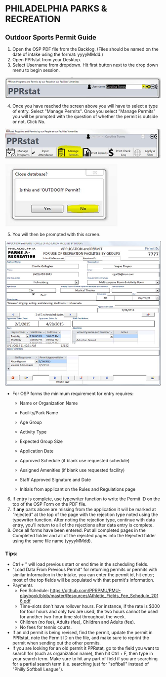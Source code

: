 # PHILADELPHIA PARKS & RECREATION

## Outdoor Sports Permit Guide

1. Open the OSP PDF file from the Backlog. (Files should be named on the date of intake using the format: yyyyMMdd.)
2. Open PPRstat from your Desktop.
3. Select Username from dropdown. Hit first button next to the drop down menu to begin session.

[![PPRstatLogin](https://raw.githubusercontent.com/PPRPMU/PMU-playbook/master/Images/Data_Entry_-_Application_and_Permit/pprstat_login.jpg)]()

4. Once you have reached the screen above you will have to select a type of entry. Select "Manage Permits". Once you select "Manage Permits" you will be prompted with the question of whether the permit is outside or not. Click No.

[![](https://raw.githubusercontent.com/PPRPMU/PMU-playbook/master/Images/Data_Entry_-_Application_and_Permit/pprstat_manage_permits.jpg)]()

[![](https://raw.githubusercontent.com/PPRPMU/PMU-playbook/master/Images/Data_Entry_-_Application_and_Permit/pprstat_outdoor_permit_question.jpg)]()

5. You will then be prompted with this screen.

[![](https://raw.githubusercontent.com/PPRPMU/PMU-playbook/master/Images/Data_Entry_-_Application_and_Permit/aap_pprstat_screen.jpg)]()

- For OSP forms the minimum requirement for entry requires:

  - Name or Organization Name

  - Facility/Park Name

  - Age Group

  - Activity Type

  - Expected Group Size

  - Application Date

  - Approved Schedule (if blank use requested schedule)

  - Assigned Amenities (if blank use requested facility)

  - Staff Approved Signature and Date

  - Initials from applicant on the Rules and Regulations page

6. If entry is complete, use typewriter function to write the Permit ID on the top of the OSP Form on the PDF file.
7. If **any** parts above are missing from the application it will be marked at “rejected” at the top of the page with the rejection type noted using the typewriter function. After noting the rejection type, continue with data entry, you'll return to all of the rejections after data entry is complete.
8. Once all forms have been entered. Put all completed pages in the Completed folder and all of the rejected pages into the Rejected folder using the same file name (yyyyMMdd).



### Tips:

- Ctrl + " will load previous start or end time in the scheduling fields.
- "Load Data From Previous Permit" for returning permits or permits with similar information in the intake, you can enter the permit id, hit enter; most of the top fields will be populated with that permit's information.
- Payments  
  - Fee Schedule: https://github.com/PPRPMU/PMU-playbook/blob/master/Resources/Athletic_Fields_Fee_Schedule_2016.pdf
  - Time-slots don't have rollover hours. For instance, if the rate is $300 for four hours and only two are used, the two hours cannot be used for another two-hour time slot throughout the week. 
  - Children (no fee), Adults (fee), Children and Adults (fee).
  - No fees for tennis courts.
- If an old permit is being revised, find the permit, update the permit in PPRstat, note the Permit ID on the file, and make sure to reprint the permit when sending out the other permits. 
- If you are looking for an old permit it PPRstat, go to the field you want to search for (such as organization name), then hit Ctrl + F, then type in your search term. Make sure to hit any part of field if you are searching for a partial search term (i.e. searching just for "softball" instead of "Philly Softball League").